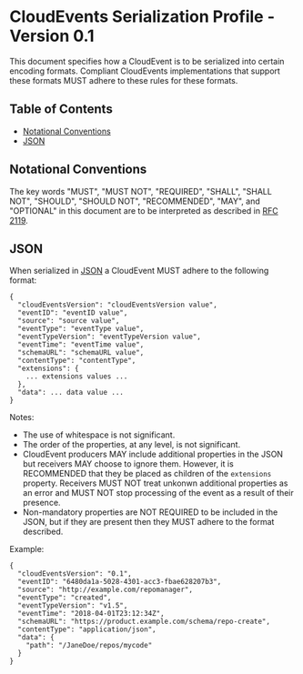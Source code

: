 # CloudEvents Serialization Profile - Version 0.1

This document specifies how a CloudEvent is to be serialized into certain
encoding formats. Compliant CloudEvents implementations that support these
formats MUST adhere to these rules for these formats.

## Table of Contents
- [Notational Conventions](#notational-conventions)
- [JSON](#json)

## Notational Conventions

The key words "MUST", "MUST NOT", "REQUIRED", "SHALL", "SHALL NOT", "SHOULD",
"SHOULD NOT", "RECOMMENDED", "MAY", and "OPTIONAL" in this document are to
be interpreted as described in [RFC 2119](https://tools.ietf.org/html/rfc2119).

## JSON

When serialized in [JSON](https://tools.ietf.org/html/rfc7159) a CloudEvent
MUST adhere to the following format:

```
{
  "cloudEventsVersion": "cloudEventsVersion value",
  "eventID": "eventID value",
  "source": "source value",
  "eventType": "eventType value",
  "eventTypeVersion": "eventTypeVersion value",
  "eventTime": "eventTime value",
  "schemaURL": "schemaURL value",
  "contentType": "contentType",
  "extensions": {
    ... extensions values ...
  },
  "data": ... data value ...
}
```

Notes:
- The use of whitespace is not significant.
- The order of the properties, at any level, is not significant.
- CloudEvent producers MAY include additional properties in the JSON
  but receivers MAY choose to ignore them. However, it is RECOMMENDED that
  they be placed as children of the `extensions` property. Receivers
  MUST NOT treat unkonwn additional properties as an error and MUST NOT stop
  processing of the event as a result of their presence.
- Non-mandatory properties are NOT REQUIRED to be included in the JSON, but
  if they are present then they MUST adhere to the format described.

Example:
```
{
  "cloudEventsVersion": "0.1",
  "eventID": "6480da1a-5028-4301-acc3-fbae628207b3",
  "source": "http://example.com/repomanager",
  "eventType": "created",
  "eventTypeVersion": "v1.5",
  "eventTime": "2018-04-01T23:12:34Z",
  "schemaURL": "https://product.example.com/schema/repo-create",
  "contentType": "application/json",
  "data": {
    "path": "/JaneDoe/repos/mycode"
  }
}
```
